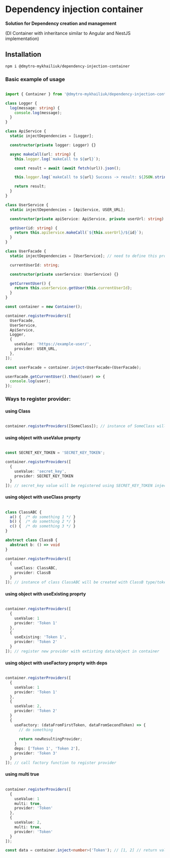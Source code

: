 # Dependency injection container

**Solution for Dependency creation and management**

(DI Container with inheritance similar to Angular and NestJS implementation)

## Installation

```sh
npm i @dmytro-mykhailiuk/dependency-injection-container
```

### Basic example of usage

```typescript

import { Container } from '@dmytro-mykhailiuk/dependency-injection-container';

class Logger {
  log(message: string) {
    console.log(message);
  }
}

class ApiService {
  static injectDependencies = [Logger];

  constructor(private logger: Logger) {}

  async makeCall(url: string) {
    this.logger.log(`makeCall to ${url}`);

    const result = await (await fetch(url)).json();

    this.logger.log(`makeCall to ${url} Success -> result: ${JSON.stringify(result)}`);

    return result;
  }
}

class UserService {
  static injectDependencies = [ApiService, USER_URL];

  constructor(private apiService: ApiService, private userUrl: string) {}

  getUser(id: string) {
    return this.apiService.makeCall(`${this.userUrl}/${id}`);
  }
}

class UserFacade {
  static injectDependencies = [UserService]; // need to define this property for DI

  currentUserId: string;

  constructor(private userService: UserService) {}

  getCurrentUser() {
    return this.userService.getUser(this.currentUserId);
  }
}

const container = new Container();

container.registerProviders([
  UserFacade,
  UserService,
  ApiService,
  Logger,
  {
    useValue: 'https://example-user/',
    provider: USER_URL,
  },
]);

const userFacade = container.inject<UserFacade>(UserFacade);

userFacade.getCurrentUser().then((user) => {
  console.log(user);
});

```

### Ways to register provider:

#### using Class

```typescript

container.registerProviders([SomeClass]); // instance of SomeClass will be created

```

#### using object with useValue proprty

```typescript

const SECRET_KEY_TOKEN = 'SECRET_KEY_TOKEN';

container.registerProviders([
  {
    useValue: 'secret_key',
    provider: SECRET_KEY_TOKEN
  }
]); // secret_key value will be registered using SECRET_KEY_TOKEN injection token

```

#### using object with useClass proprty

```typescript

class ClassABC {
  a() {  /* do something 1 */ }
  b() {  /* do something 2 */ }
  c() {  /* do something 3 */ }
}

abstract class ClassB {
  abstract b: () => void
}

container.registerProviders([
  {
    useClass: ClassABC,
    provider: ClassB
  }
]); // instance of class ClassABC will be created with ClassB type/token 

```

#### using object with useExisting proprty

```typescript

container.registerProviders([
  {
    useValue: 1
    provider: 'Token 1'
  },
  {
    useExisting: 'Token 1',
    provider: 'Token 2'
  }
]); // register new provider with extisting data/object in container

```

#### using object with useFactory proprty with deps

```typescript

container.registerProviders([
  {
    useValue: 1
    provider: 'Token 1'
  },
  {
    useValue: 2,
    provider: 'Token 2'
  }
  {
    useFactory: (dataFromFirstToken, dataFromSecondToken) => {
      // do something
      
      return newResultingProvider;
    }
    deps: ['Token 1', 'Token 2'],
    provider: 'Token 3'
  }
]); // call factory function to register provider

```

#### using multi true
```typescript

container.registerProviders([
  {
    useValue: 1
    multi: true,
    provider: 'Token'
  },
  {
    useValue: 2,
    multi: true,
    provider: 'Token'
  }
]);

const data = container.inject<number>('Token'); // [1, 2] // return values for "Token" provider

```
